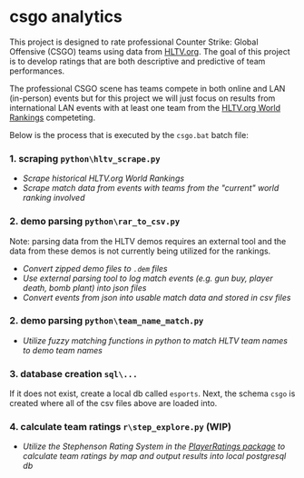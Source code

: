 # csgo analytics
This project is designed to rate professional Counter Strike: Global Offensive (CSGO) teams using data from [HLTV.org](http://www.hltv.org/). The goal of this project is to develop ratings that are both descriptive and predictive of team performances.

The professional CSGO scene has teams compete in both online and LAN (in-person) events but for this project we will just focus on results from international LAN events with at least one team from the [HLTV.org World Rankings](https://www.hltv.org/ranking/teams/2017/july/10) competeting.

Below is the process that is executed by the `csgo.bat` batch file:


### 1. scraping `python\hltv_scrape.py`
- *Scrape historical HLTV.org World Rankings*
- *Scrape match data from events with teams from the "current" world ranking involved*


### 2. demo parsing `python\rar_to_csv.py`
Note: parsing data from the HLTV demos requires an external tool and the data from these demos is not currently being utilized for the rankings.
- *Convert zipped demo files to `.dem` files*
- *Use external parsing tool to log match events (e.g. gun buy, player death, bomb plant) into json files*
- *Convert events from json into usable match data and stored in csv files*

### 2. demo parsing `python\team_name_match.py`
- *Utilize fuzzy matching functions in python to match HLTV team names to demo team names*

### 3. database creation `sql\...`
If it does not exist, create a local db called `esports`. Next, the schema `csgo` is created where all of the csv files above are loaded into.

### 4. calculate team ratings `r\step_explore.py` (WIP)
- *Utilize the Stephenson Rating System in the [PlayerRatings package](https://cran.r-project.org/web/packages/PlayerRatings/PlayerRatings.pdf) to calculate team ratings by map and output results into local postgresql db*
